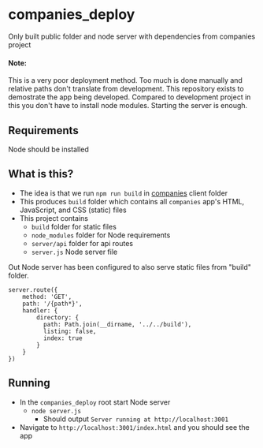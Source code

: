 # companies_deploy
Only built public folder and node server with dependencies from companies project
#### Note:
This is a very poor deployment method. Too much is done manually and relative paths don't translate from development. This repository exists to demostrate the app being developed. Compared to development project in this you don't have to install node modules. Starting the server is enough.
## Requirements
Node should be installed
## What is this?
- The idea is that we run ```npm run build``` in [companies](https://github.com/juckiz/companies) client folder
- This produces ```build``` folder which contains all ```companies``` app's HTML, JavaScript, and CSS (static) files
- This project contains
  - ```build``` folder for static files
  - ```node_modules``` folder for Node requirements
  - ```server/api``` folder for api routes 
  - ```server.js``` Node server file

Out Node server has been configured to also serve static files from "build" folder.
```
server.route({
    method: 'GET',
    path: '/{path*}',
    handler: {
        directory: {
          path: Path.join(__dirname, '../../build'),
          listing: false,
          index: true
        }
    }
})
```
## Running
- In the ```companies_deploy``` root start Node server
  - ```node server.js```
    - Should output ```Server running at http://localhost:3001```
- Navigate to ```http://localhost:3001/index.html``` and you should see the app
